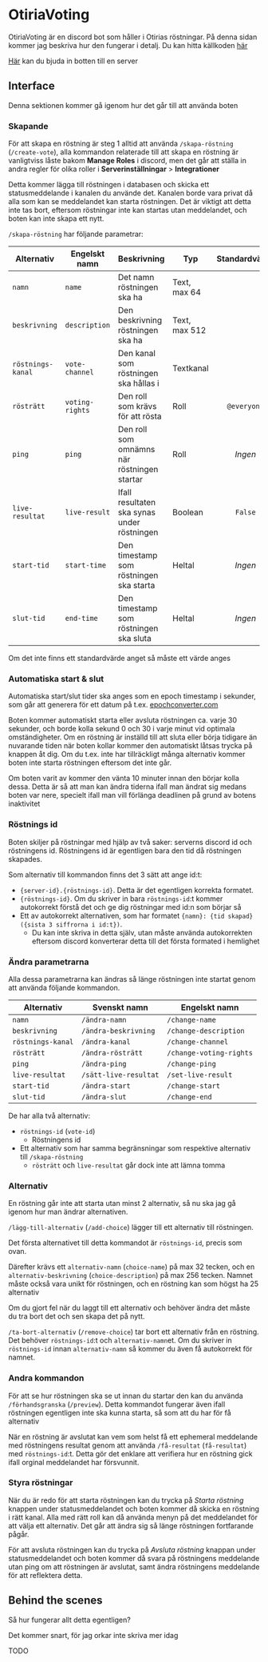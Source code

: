 # OtiriaVoting

OtiriaVoting är en discord bot som håller i Otirias röstningar. På denna sidan kommer jag beskriva hur den fungerar i detalj. Du kan hitta källkoden [här](https://github.com/Isglassen/OtiriaVoting)

[Här](https://discord.com/api/oauth2/authorize?client_id=1090992070325452868&permissions=309237827648&scope=applications.commands%20bot) kan du bjuda in botten till en server

## Interface

Denna sektionen kommer gå igenom hur det går till att använda boten

### Skapande

För att skapa en röstning är steg 1 alltid att använda `/skapa-röstning` (`/create-vote`), alla kommandon relaterade till att skapa en röstning är vanligtviss låste bakom **Manage Roles** i discord, men det går att ställa in andra regler för olika roller i **Serverinställningar** > **Integrationer**

Detta kommer lägga till röstningen i databasen och skicka ett statusmeddelande i kanalen du använde det. Kanalen borde vara privat då alla som kan se meddelandet kan starta röstningen. Det är viktigt att detta inte tas bort, eftersom röstningar inte kan startas utan meddelandet, och boten kan inte skapa ett nytt.

`/skapa-röstning` har följande parametrar:

| Alternativ        | Engelskt namn   | Beskrivning                                 | Typ           | Standardvärde |
| ----------------- | --------------- | ------------------------------------------- | ------------- | :-----------: |
| `namn`            | `name`          | Det namn röstningen ska ha                  | Text, max 64  |               |
| `beskrivning`     | `description`   | Den beskrivning röstningen ska ha           | Text, max 512 |               |
| `röstnings-kanal` | `vote-channel`  | Den kanal som röstningen ska hållas i       | Textkanal     |               |
| `rösträtt`        | `voting-rights` | Den roll som krävs för att rösta            | Roll          |  `@everyone`  |
| `ping`            | `ping`          | Den roll som omnämns när röstningen startar | Roll          |    *Ingen*    |
| `live-resultat`   | `live-result`   | Ifall resultaten ska synas under röstningen | Boolean       |    `False`    |
| `start-tid`       | `start-time`    | Den timestamp som röstningen ska starta     | Heltal        |    *Ingen*    |
| `slut-tid`        | `end-time`      | Den timestamp som röstningen ska sluta      | Heltal        |    *Ingen*    |

Om det inte finns ett standardvärde anget så måste ett värde anges

### Automatiska start & slut

Automatiska start/slut tider ska anges som en epoch timestamp i sekunder, som går att generera för ett datum på t.ex. [epochconverter.com](https://epochconverter.com)

Boten kommer automatiskt starta eller avsluta röstningen ca. varje 30 sekunder, och borde kolla sekund 0 och 30 i varje minut vid optimala omständigheter. Om en röstning är inställd till att sluta eller börja tidigare än nuvarande tiden när boten kollar kommer den automatiskt låtsas trycka på knappen åt dig. Om du t.ex. inte har tillräckligt många alternativ kommer boten inte starta röstningen eftersom det inte går.

Om boten varit av kommer den vänta 10 minuter innan den börjar kolla dessa. Detta är så att man kan ändra tiderna ifall man ändrat sig medans boten var nere, specielt ifall man vill förlänga deadlinen på grund av botens inaktivitet

### Röstnings id

Boten skiljer på röstningar med hjälp av två saker: serverns discord id och röstningens id.
Röstningens id är egentligen bara den tid då röstningen skapades.

Som alternativ till kommandon finns det 3 sätt att ange id:t:

- `{server-id}.{röstnings-id}`. Detta är det egentligen korrekta formatet.
- `{röstnings-id}`. Om du skriver in bara `röstnings-id`:t kommer autokorrekt förstå det och ge dig röstningar med id:n som börjar så
- Ett av autokorrekt alternativen, som har formatet `{namn}: {tid skapad} ({sista 3 siffrorna i id:t})`.
  - Du kan inte skriva in detta själv, utan måste använda autokorrekten eftersom discord konverterar detta till det första formated i hemlighet

### Ändra parametrarna

Alla dessa parametrarna kan ändras så länge röstningen inte startat genom att använda följande kommandon.

| Alternativ        | Svenskt namn          | Engelskt namn           |
| ----------------- | --------------------- | ----------------------- |
| `namn`            | `/ändra-namn`         | `/change-name`          |
| `beskrivning`     | `/ändra-beskrivning`  | `/change-description`   |
| `röstnings-kanal` | `/ändra-kanal`        | `/change-channel`       |
| `rösträtt`        | `/ändra-rösträtt`     | `/change-voting-rights` |
| `ping`            | `/ändra-ping`         | `/change-ping`          |
| `live-resultat`   | `/sätt-live-resultat` | `/set-live-result`      |
| `start-tid`       | `/ändra-start`        | `/change-start`         |
| `slut-tid`        | `/ändra-slut`         | `/change-end`           |

De har alla två alternativ:

- `röstnings-id` (`vote-id`)
  - Röstningens id
- Ett alternativ som har samma begränsningar som respektive alternativ till `/skapa-röstning`
  - `rösträtt` och `live-resultat` går dock inte att lämna tomma

### Alternativ

En röstning går inte att starta utan minst 2 alternativ, så nu ska jag gå igenom hur man ändrar alternativen.

`/lägg-till-alternativ` (`/add-choice`) lägger till ett alternativ till röstningen.

Det första alternativet till detta kommandot är `röstnings-id`, precis som ovan.

Därefter krävs ett `alternativ-namn` (`choice-name`) på max 32 tecken, och en `alternativ-beskrivning` (`choice-description`) på max 256 tecken.
Namnet måste också vara unikt för röstningen, och en röstning kan som högst ha 25 alternativ

Om du gjort fel när du laggt till ett alternativ och behöver ändra det måste du tra bort det och sen skapa det på nytt.

`/ta-bort-alternativ` (`/remove-choice`) tar bort ett alternativ från en röstning. Det behöver `röstnings-id`:t och `alternativ-namn`et.
Om du skriver in `röstnings-id` innan `alternativ-namn` så kommer du även få autokorrekt för namnet.

### Andra kommandon

För att se hur röstningen ska se ut innan du startar den kan du använda `/förhandsgranska` (`/preview`).
Detta kommandot fungerar även ifall röstningen egentligen inte ska kunna starta, så som att du har för få alternativ

När en röstning är avslutat kan vem som helst få ett ephemeral meddelande med röstningens resultat genom att använda `/få-resultat` (`få-resultat`) med `röstnings-id`:t.
Detta gör det enklare att verifiera hur en röstning gick ifall orginal meddelandet har försvunnit.

### Styra röstningar

När du är redo för att starta röstningen kan du trycka på *Starta röstning* knappen under statusmeddelandet och boten kommer då skicka en röstning i rätt kanal. Alla med rätt roll kan då använda menyn på det meddelandet för att välja ett alternativ. Det går att ändra sig så länge röstningen fortfarande pågår.

För att avsluta röstningen kan du trycka på *Avsluta röstning* knappan under statusmeddelandet och boten kommer då svara på röstningens meddelande utan ping om att röstningen är avslutat, samt ändra röstningens meddelande för att reflektera detta.

## Behind the scenes

Så hur fungerar allt detta egentligen?

Det kommer snart, för jag orkar inte skriva mer idag

TODO
